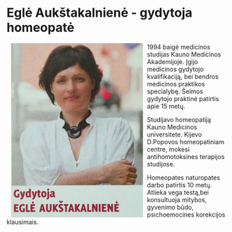 # Eglė Aukštakalnienė - gydytoja homeopatė

<img src="./img/egle-aukstakalniene.jpg" alt="Eglė Aukštakalnienė" height="400" style="float:left; padding: 0 10px; max-height: 100% max-height:400px;"/>
1994 baigė medicinos studijas Kauno Medicinos Akademijoje.
Įgijo medicinos gydytojo kvalifikaciją, bei bendros medicinos praktikos specialybę. Šeimos gydytojo praktinė patirtis apie 15 metų.

Studijavo homeopatiją Kauno Medicinos universitete.
Kijevo D.Popovos homeopatiniam centre, mokesi antihomotoksines terapijos studijose.

Homeopates naturopates darbo patirtis 10 metų. Atlieka vega testą,bei konsultuoja mitybos, gyvenimo būdo, psichoemocines korekcijos klausimais.